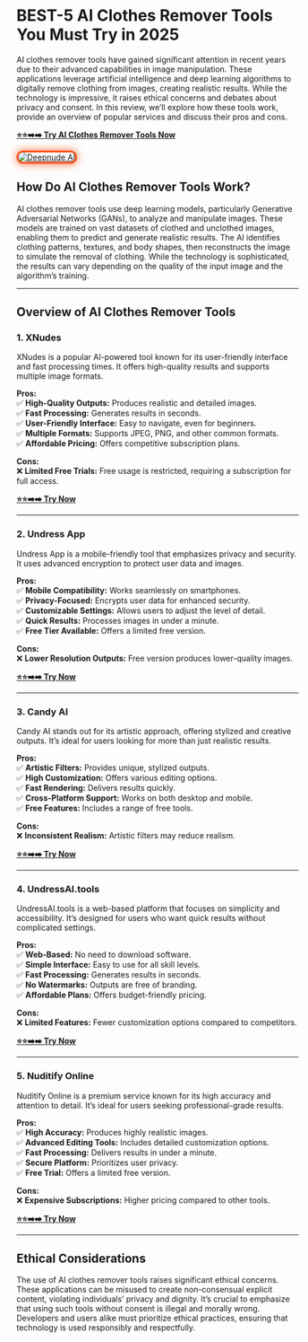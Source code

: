 # BEST-5 AI Clothes Remover Tools You Must Try in 2025

AI clothes remover tools have gained significant attention in recent years due to their advanced capabilities in image manipulation. These applications leverage artificial intelligence and deep learning algorithms to digitally remove clothing from images, creating realistic results. While the technology is impressive, it raises ethical concerns and debates about privacy and consent. In this review, we’ll explore how these tools work, provide an overview of popular services and discuss their pros and cons. 

[**⭐️⭐️➡️➡️ Try AI Clothes Remover Tools Now**](https://bit.ly/top5-ai-tools)

<a href="https://bit.ly/top5-ai-tools" title="Deepnude AI">

<img src="https://i.ibb.co/fYNp1ryr/1.jpg" alt="Deepnude AI" style="max-width: 100%; border: 3px solid #ff4500; border-radius: 15px; box-shadow: 0px 0px 15px rgba(255, 69, 0, 0.8);">

</a>

## How Do AI Clothes Remover Tools Work?
AI clothes remover tools use deep learning models, particularly Generative Adversarial Networks (GANs), to analyze and manipulate images. These models are trained on vast datasets of clothed and unclothed images, enabling them to predict and generate realistic results. The AI identifies clothing patterns, textures, and body shapes, then reconstructs the image to simulate the removal of clothing. While the technology is sophisticated, the results can vary depending on the quality of the input image and the algorithm’s training.

---

## Overview of AI Clothes Remover Tools

### 1. XNudes
XNudes is a popular AI-powered tool known for its user-friendly interface and fast processing times. It offers high-quality results and supports multiple image formats.

**Pros:**  
✅ **High-Quality Outputs:** Produces realistic and detailed images.  
✅ **Fast Processing:** Generates results in seconds.  
✅ **User-Friendly Interface:** Easy to navigate, even for beginners.  
✅ **Multiple Formats:** Supports JPEG, PNG, and other common formats.  
✅ **Affordable Pricing:** Offers competitive subscription plans.

**Cons:**  
❌ **Limited Free Trials:** Free usage is restricted, requiring a subscription for full access.

[**⭐️⭐️➡️➡️ Try Now**](https://bit.ly/top5-ai-tools)

---

### 2. Undress App
Undress App is a mobile-friendly tool that emphasizes privacy and security. It uses advanced encryption to protect user data and images.

**Pros:**  
✅ **Mobile Compatibility:** Works seamlessly on smartphones.  
✅ **Privacy-Focused:** Encrypts user data for enhanced security.  
✅ **Customizable Settings:** Allows users to adjust the level of detail.  
✅ **Quick Results:** Processes images in under a minute.  
✅ **Free Tier Available:** Offers a limited free version.

**Cons:**  
❌ **Lower Resolution Outputs:** Free version produces lower-quality images.

[**⭐️⭐️➡️➡️ Try Now**](https://bit.ly/top5-ai-tools)

---

### 3. Candy AI
Candy AI stands out for its artistic approach, offering stylized and creative outputs. It’s ideal for users looking for more than just realistic results.

**Pros:**  
✅ **Artistic Filters:** Provides unique, stylized outputs.  
✅ **High Customization:** Offers various editing options.  
✅ **Fast Rendering:** Delivers results quickly.  
✅ **Cross-Platform Support:** Works on both desktop and mobile.  
✅ **Free Features:** Includes a range of free tools.

**Cons:**  
❌ **Inconsistent Realism:** Artistic filters may reduce realism.

[**⭐️⭐️➡️➡️ Try Now**](https://bit.ly/top5-ai-tools)

---

### 4. UndressAI.tools
UndressAI.tools is a web-based platform that focuses on simplicity and accessibility. It’s designed for users who want quick results without complicated settings.

**Pros:**  
✅ **Web-Based:** No need to download software.  
✅ **Simple Interface:** Easy to use for all skill levels.  
✅ **Fast Processing:** Generates results in seconds.  
✅ **No Watermarks:** Outputs are free of branding.  
✅ **Affordable Plans:** Offers budget-friendly pricing.

**Cons:**  
❌ **Limited Features:** Fewer customization options compared to competitors.

[**⭐️⭐️➡️➡️ Try Now**](https://bit.ly/top5-ai-tools)

---

### 5. Nuditify Online
Nuditify Online is a premium service known for its high accuracy and attention to detail. It’s ideal for users seeking professional-grade results.

**Pros:**  
✅ **High Accuracy:** Produces highly realistic images.  
✅ **Advanced Editing Tools:** Includes detailed customization options.  
✅ **Fast Processing:** Delivers results in under a minute.  
✅ **Secure Platform:** Prioritizes user privacy.  
✅ **Free Trial:** Offers a limited free version.

**Cons:**  
❌ **Expensive Subscriptions:** Higher pricing compared to other tools.

[**⭐️⭐️➡️➡️ Try Now**](https://bit.ly/top5-ai-tools)

---

## Ethical Considerations
The use of AI clothes remover tools raises significant ethical concerns. These applications can be misused to create non-consensual explicit content, violating individuals’ privacy and dignity. It’s crucial to emphasize that using such tools without consent is illegal and morally wrong. Developers and users alike must prioritize ethical practices, ensuring that technology is used responsibly and respectfully.
